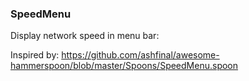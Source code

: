 ### SpeedMenu

Display network speed in menu bar:

Inspired by: https://github.com/ashfinal/awesome-hammerspoon/blob/master/Spoons/SpeedMenu.spoon

